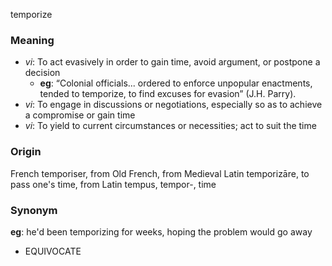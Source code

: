 temporize
### Meaning
+ _vi_: To act evasively in order to gain time, avoid argument, or postpone a decision
    + __eg__: “Colonial officials... ordered to enforce unpopular enactments, tended to temporize, to find excuses for evasion” (J.H. Parry).
+ _vi_: To engage in discussions or negotiations, especially so as to achieve a compromise or gain time
+ _vi_: To yield to current circumstances or necessities; act to suit the time

### Origin

French temporiser, from Old French, from Medieval Latin temporizāre, to pass one's time, from Latin tempus, tempor-, time

### Synonym

__eg__: he'd been temporizing for weeks, hoping the problem would go away

+ EQUIVOCATE


